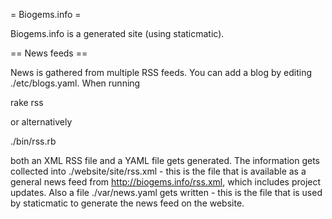 = Biogems.info =

Biogems.info is a generated site (using staticmatic).

== News feeds ==

News is gathered from multiple RSS feeds. You can add a blog by
editing ./etc/blogs.yaml. When running 

  rake rss

or alternatively

  ./bin/rss.rb

both an XML RSS file and a YAML file gets generated.  The information gets
collected into ./website/site/rss.xml - this is the file that is available as a
general news feed from http://biogems.info/rss.xml, which includes project
updates. Also a file ./var/news.yaml gets written - this is the file that is
used by staticmatic to generate the news feed on the website.



